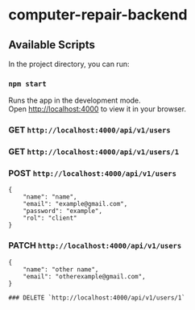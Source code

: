 # computer-repair-backend

## Available Scripts

In the project directory, you can run:

### `npm start`

Runs the app in the development mode.\
Open [http://localhost:4000](http://localhost:4000) to view it in your browser.

### GET `http://localhost:4000/api/v1/users`

### GET `http://localhost:4000/api/v1/users/1`

### POST `http://localhost:4000/api/v1/users`
```plain
{
    "name": "name",
    "email": "example@gmail.com",
    "password": "example",
    "rol": "client"
}
```

### PATCH `http://localhost:4000/api/v1/users`
```plain
{
    "name": "other name",
    "email": "otherexample@gmail.com",
}

### DELETE `http://localhost:4000/api/v1/users/1`


